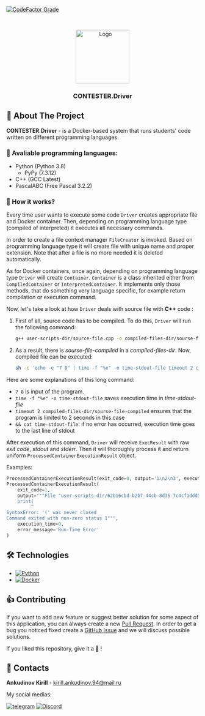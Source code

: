 <div id="readme-top"></div>

[![CodeFactor Grade](https://img.shields.io/codefactor/grade/github/contester-reborn/driver/master?logo=codefactor&logoColor=959da5&label=Code%20Quality&labelColor=333a41&color=32cb55)](https://www.codefactor.io/repository/github/contester-reborn/driver)

[//]: # (Project logo)
<br/>
<div align="center">
    <a href="https://github.com/S1riyS/TutorHub-server">
        <img src="https://i.postimg.cc/dVLsHnZy/CONTESTER-driver-logo.png" alt="Logo" width="140" height="140">
    </a>
    <h3 align="center">CONTESTER.Driver</h3>
    <p align="center">
    </p>
</div>


## 📝 About The Project

**CONTESTER.Driver** - is a Docker-based system that runs students' code written on different programming languages.

### 🐍 Avaliable programming languages:
* Python (Python 3.8)
    * PyPy (7.3.12)
* C++ (GCC Latest)
* PascalABC (Free Pascal 3.2.2)

### 🤔 How it works?
Every time user wants to execute some code `Driver` creates appropriate file and Docker container. 
Then, depending on programming language type (compiled of interpreted) it executes all necessary commands.

In order to create a file context manager `FileCreator` is invoked. Based on programming language type it will
create file with unique name and proper extension. Note that after a file is no more needed it is deleted automatically.

As for Docker containers, once again, depending on programming language type `Driver` will create `Container`. 
`Container` is a class inherited either from `CompiledContainer` or `InterpretedContainer`. 
It implements only those methods, that do something very language specific, for example return compilation or execution command.

Now, let's take a look at how `Driver` deals with source file with **C++**  code :
 
1. First of all, source code has to be compiled. To do this, `Driver` will run the following command:
    ```sh
    g++ user-scripts-dir/source-file.cpp -o compiled-files-dir/sourse-file-compiled
    ```
2. As a result, there is *sourse-file-compiled* in  a *compiled-files-dir*. Now, compiled file can be executed:
    ```sh
    sh -c 'echo -e "7 8" | time -f "%e" -o time-stdout-file timeout 2 compiled-files-dir/sourse-file-compiled && cat time-stdout-file'
    ```
  
Here are some explanations of this long command:
* `7 8` is input of the program.
* `time -f "%e" -o time-stdout-file` saves execution time in *time-stdout-file*
* `timeout 2 compiled-files-dir/sourse-file-compiled` ensures that the program is limited to 2 seconds in this case
* `&& cat time-stdout-file`: if no error has occurred, execution time goes to the last line of stdout

After execution of this command, `Driver` will receive `ExecResult` with raw *exit code*, *stdout* and *stderr*.
Then it will thoroughly process it and return uniform `ProcessedContainerExecutionResult` object.

Examples:
```python
ProcessedContainerExecutionResult(exit_code=0, output='1\n2\n3', execution_time=0.06, error_message='')
ProcessedContainerExecutionResult(
    exit_code=1, 
    output="""File "user-scripts-dir/62b16cbd-b2b7-44cb-8d35-7c4cf1ddd517.py", line 1
    print(
         ^
SyntaxError: '(' was never closed
Command exited with non-zero status 1""", 
    execution_time=0, 
    error_message='Run-Time Error'
)
```


## 🛠️ Technologies
* [![Python][Python-logo]][Python-link]
* [![Docker][Docker-logo]][Docker-link]


## 👍 Contributing
If you want to add new feature or suggest better solution for some aspect of this application,
you can always create a new [Pull Request](https://github.com/CONTESTER-reborn/driver/pulls).
In order to get a bug you noticed fixed create a [GitHub Issue](https://github.com/CONTESTER-reborn/driver/issues) 
and we will discuss possible solutions.

If you liked this repository, give it a 🌟 !


## 💬 Contacts

**Ankudinov Kirill** - [kirill.ankudinov.94@mail.ru](mailto:kirill.ankudinov.94@mail.ru)

My social medias:

[![telegram](https://img.shields.io/badge/-Telegram-090909?style=for-the-badge&logo=Telegram&logoColor=4F7DB3)](https://t.me/s1riysss)
[![Discord](https://img.shields.io/badge/-Discord-090909?style=for-the-badge&logo=discord)](https://discordapp.com/users/380736129361772548/)

[Python-logo]: https://img.shields.io/badge/Python-white?style=for-the-badge&logo=python
[Python-link]: https://www.python.org/
[Docker-logo]: https://img.shields.io/badge/docker-white?style=for-the-badge&logo=Docker&logoColor=white&color=blue
[Docker-link]: https://www.docker.com/